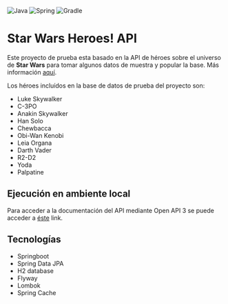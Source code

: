 ![Java](https://img.shields.io/badge/JAVA-11-blue)
![Spring](https://img.shields.io/badge/SPRING--BOOT-2.6.3-blue)
![Gradle](https://img.shields.io/badge/MAVEN-3-blue)

# Star Wars Heroes! API

Este proyecto de prueba esta basado en la API de héroes sobre el universo de **Star Wars** para tomar algunos datos de muestra y popular la base. Más información [aquí](https://swapi.dev/).

Los héroes incluídos en la base de datos de prueba del proyecto son:

- Luke Skywalker
- C-3PO
- Anakin Skywalker
- Han Solo
- Chewbacca
- Obi-Wan Kenobi
- Leia Organa
- Darth Vader
- R2-D2
- Yoda
- Palpatine

## Ejecución en ambiente local

Para acceder a la documentación del API mediante Open API 3 se puede acceder a [éste](http://localhost:8080/swagger-ui.html) link.


## Tecnologías

- Springboot
- Spring Data JPA
- H2 database
- Flyway
- Lombok
- Spring Cache

